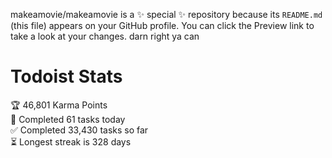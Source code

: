 makeamovie/makeamovie is a ✨ special ✨ repository because its `README.md` (this file) appears on your GitHub profile.
You can click the Preview link to take a look at your changes. darn right ya can

# Todoist Stats

<!-- TODO-IST:START -->
🏆  46,801 Karma Points           
🌸  Completed 61 tasks today           
✅  Completed 33,430 tasks so far           
⏳  Longest streak is 328 days
<!-- TODO-IST:END -->